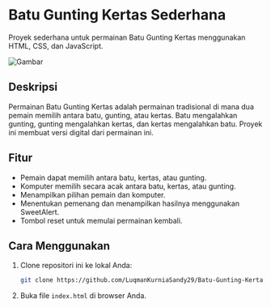 # Batu Gunting Kertas Sederhana

Proyek sederhana untuk permainan Batu Gunting Kertas menggunakan HTML, CSS, dan JavaScript.

![Gambar](https://drive.google.com/uc?export=view&id=1wFqH8XNWab5Y3p1rod3YPnV3fNN6TTvn)

## Deskripsi

Permainan Batu Gunting Kertas adalah permainan tradisional di mana dua pemain memilih antara batu, gunting, atau kertas. Batu mengalahkan gunting, gunting mengalahkan kertas, dan kertas mengalahkan batu. Proyek ini membuat versi digital dari permainan ini.

## Fitur

- Pemain dapat memilih antara batu, kertas, atau gunting.
- Komputer memilih secara acak antara batu, kertas, atau gunting.
- Menampilkan pilihan pemain dan komputer.
- Menentukan pemenang dan menampilkan hasilnya menggunakan SweetAlert.
- Tombol reset untuk memulai permainan kembali.

## Cara Menggunakan

1. Clone repositori ini ke lokal Anda:
   ```bash
   git clone https://github.com/LuqmanKurniaSandy29/Batu-Gunting-Kertas-Sederhana.git
   ```
2. Buka file `index.html` di browser Anda.

